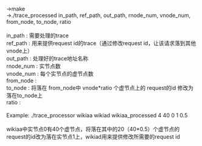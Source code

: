->make<br>
->./trace_processed in_path, ref_path, out_path, rnode_num, vnode_num, from_node, to_node, ratio<br>
<br>
in_path    : 需要处理的trace<br>
ref_path   : 用来提供request id的trace（通过修改request id，让该请求落到其他vnode上）<br>
out_path   : 处理好的trace地址名称<br>
rnode_num  : 实节点数<br>
vnode_num  : 每个实节点的虚节点数<br>
from_node  :  <br>
to_node    : 将落在 from_node中 vnode\*ratio 个虚节点上的 request的id 修改为落在to_node上<br>
ratio      : <br>
<br>
Example: ./trace_processor wikiaa wikiad wikiaa_processed 4 40 0 1 0.5<br><br>
wikiaa中实节点0有40个虚节点，将落在其中的20（40\*0.5）个虚节点的request的id改为落在实节点1上，wikiad用来提供修改所需要的request id<br>
